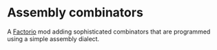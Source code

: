# Assembly combinators

A [Factorio](https://www.factorio.com) mod adding sophisticated combinators
that are programmed using a simple assembly dialect.
